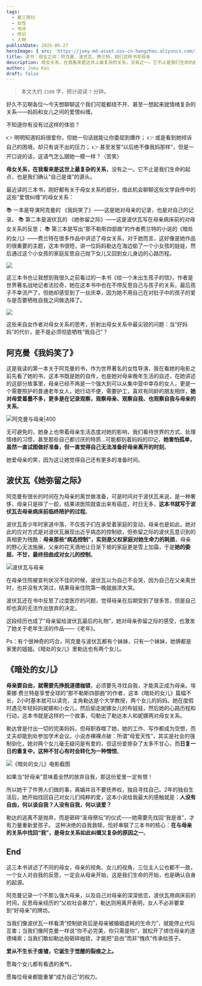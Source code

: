 ```yaml
---
tags:
  - 第三周刊
  - 女性
  - 书评
  - 传记
  - 人物
publishDate: 2025-06-27
heroImage: { src: 'https://joey-md-asset.oss-cn-hangzhou.aliyuncs.com/img/202506272104428.png', inferSize: true}
title: 读书｜母女之间：阿克曼、波伏瓦、费兰特，她们这样书写母亲
description: 母女关系，在我看来是这世上最复杂的关系，没有之一。它不止是我们生命的起点，也是我们确认“自己是谁”的源头。
author: Joey Kai
draft: false
---
```


> 本文大约 `2100` 字，预计阅读 `7` 分钟。

好久不见啊各位～今天想聊聊这个我们可能都绕不开、甚至一想起来就情绪复杂的关系——妈妈和女儿之间的爱恨纠缠。

不知道你有没有过这样的体验？

👉 明明知道妈妈很爱你，但她一句话就能让你委屈到爆炸；
👉 或是看到她倾诉自己的困境，却只有说不出的压力；
👉 甚至发誓“以后绝不像我妈那样”，但是一开口说的话，这语气怎么跟她一模一样？（苦笑）

**母女关系，在我看来是这世上最复杂的关系**，没有之一。它不止是我们生命的起点，也是我们确认“自己是谁”的源头。

最近读的三本书，刚好都有关于母女关系的部分，借此机会聊聊这些文学自传中的这些“爱恨纠缠”的母女关系：

📚 一本是导演阿克曼的 《我妈笑了》——这是她对母亲的记录，也是对自己的记录。
📚 第二本是波伏瓦的 《她弥留之际》——这是波伏瓦写在母亲病床前的对母女关系的反思；
📚 第三本是写出“那不勒斯四部曲”的作者费兰特的小说的《暗处的女儿》——费兰特在很多作品中讲述了母女关系，对于她而言，这好像是她作品的很重要的主题，这本书很短，讲一位妈妈勒达在海边偷了一个小女孩的娃娃，然后通过这个小女孩的家庭反思自己抛下女儿又回到女儿身边的心路历程。

![](https://joey-md-asset.oss-cn-hangzhou.aliyuncs.com/img/202506272104428.png)


这三本书也让我想到我很久之前看过的一本书《给一个未出生孩子的信》，作者是世界著名战地记者法拉奇，她在这本书中也在不停反思自己与孩子的关系，最后孩子不幸流产了，但她却感受到了一丝庆幸，因为她不用自己在对肚子中的孩子的爱与是否要牺牲自我之间做选择了。

![](https://joey-md-asset.oss-cn-hangzhou.aliyuncs.com/img/202506272105827.png)


这些来自女作者对母女关系的思考，折射出母女关系中最尖锐的问题：当“好妈妈”的代价，是不是必须彻底牺牲“我自己”？

## 阿克曼《我妈笑了》

这是我读的第一本关于阿克曼的书，作为世界著名的女性导演，我在看她的电影之前先看了她的书，这本书既是她的自传，也是她对母亲晚年生活的自述，在她讲述的这部分故事里，母亲已经不再是一个强大到可以从集中营中幸存的女人，更是一个需要照护的普通老年女人，她行动不便，需要护工，喜欢有同龄的朋友相伴，**她对母爱着墨不多，更多是在记录观察，观察母亲、观察自我、也观察自我与母亲的关系**。

![阿克曼与母亲|400](https://joey-md-asset.oss-cn-hangzhou.aliyuncs.com/img/202506272107481.png)

无可避免的，她身上也带着母亲生活态度对她的影响，我们看待世界的方式、处理情绪的习惯，甚至那些自己都讨厌的特质…可能都刻着妈妈的印记，**她害怕孤单，虽然一直试图做好准备，但一直觉得自己无法准备好母亲离开的时刻**。

她爱母亲的笑，因为这让她觉得自己还有更多的准备时间。


## 波伏瓦《她弥留之际》

阿克曼有很长的时间在为母亲的离世做准备，可是时间对于波伏瓦来说，是一种奢侈，母亲只是摔了一跤，结果进医院就查出来有癌症，时日无多，**这本书就写于波伏瓦去母亲病床前临终陪护的过程**。

波伏瓦青少年时家道中落，不仅孩子们在承受着家庭的变动，母亲也是如此，她对此的应对方式是对波伏瓦展现出近乎病态的控制欲，但弥留之际的波伏瓦意识到的真相更为残酷：**母亲那些“病态控制”，实则是父权家庭对她生命力的耗损**，母亲的野心无法施展，父亲的花天酒地让日渐下坡的家庭更是雪上加霜，于是**她的委屈、不甘，最终扭曲成对女儿的控制**。

![波伏瓦与母亲](https://joey-md-asset.oss-cn-hangzhou.aliyuncs.com/img/202506272111576.png)


在母亲住院被宣判状况不佳的时候，波伏瓦以为自己不会哭，因为自己在父亲离世时，也并没有大哭过，结果母亲住院第一晚就崩溃大哭。

波伏瓦还在书中反思了过度医疗的问题，觉得母亲在后期受到了很多苦，但是自己却也真的无法作出放弃的决定。

这段经历也成了“母亲留给波伏瓦最后的礼物”，她对母亲弥留之际的感受，也激发了她关于老年生活的作品——《老年》。

Ps：有个很神奇的巧合，阿克曼与波伏瓦都有个妹妹，只有一个妹妹，她俩都是家里的姐姐。《暗处的女儿》里勒达也有两个女儿。

## 《暗处的女儿》

**母亲要自由，就需要先挣脱道德枷锁**，必须要先寻找自我，才能真正成为母亲。埃莱娜·费兰特是享誉全球的“那不勒斯四部曲”的作者，这本《暗处的女儿》篇幅不长，2小时基本就可以读完，主角勒达是个大学教授，两个女儿的妈妈。她在度假时遇见年轻妈妈妮娜和小女儿，然后偷走妮娜女儿的布娃娃，然后她的心路历程和行动，这本书就是这样的一个故事，勾勒出了勒达本人和妮娜两对母女关系。

勒达曾是付出一切的完美妈妈，但母职吞噬了她，她的工作、写作都成为空想，而丈夫却能到处参加学术会议。小说赤裸裸点破：所谓“母爱天性”，其实是社会的强制驯化，她对两个女儿毫无疑问是有爱的，但这份爱掺杂了太多不甘心，而**日复一日的重复中，这种不甘心有时会转化为一种憎恨**。

![《暗处的女儿》电影截图](https://joey-md-asset.oss-cn-hangzhou.aliyuncs.com/img/202506272114062.png)

如果当“好母亲”意味着全然的放弃自我，那这份爱里一定有恨！

所以她干了件男人们做的事，离婚并且不要抚养权，独自寻找自己。2年的独自生活后，她开始找回自己对女儿们纯粹的爱，这本小说给我最大的感触就是：**人没有自由，何以谈自我？人没有自我，何以谈爱？**

勒达的逃离不是抛弃，而是砸碎“圣母祭坛”的仪式——她需要先找回“我是谁”，才有力量重新爱孩子。 这种决绝的自我救赎，恰好串联了三本书的核心：**在与母亲的关系中找回“我”，是母女关系如此纠缠又复杂的原因之一**。


## End

这三本书讲述了不同的母女，母亲的视角、女儿的视角，三位主人公也都不一致，一个女人对自我的反思，一定会从母亲开始，这是我们生命的开始，也是确认自身的起源。

阿克曼记录一个不那么强大母亲，以及自己对母亲的深深依恋，波伏瓦用病床前的时间，反思母亲经历的“父权社会暴力”，勒达则用离开表明，女人不必非要拿到“好母亲”的牌坊。

当我们像波伏瓦一样看清“控制欲背后是母亲被婚姻虚耗的生命力”，就能停止代际互害；当我们像阿克曼一样说“你不必完美，你只需是你”，就松开了绑住母亲的道德绳索；当我们敢如勒达般砸碎枷锁，才能把“自由”而非“愧疚”传承给孩子。

**爱从不生长于废墟，它诞生于觉醒的裂痕之上。**

愿每个女儿都有看透的勇气，

愿每位母亲都能重掌“成为自己”的权力。